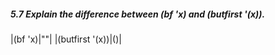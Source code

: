 ##### 5.7  Explain the difference between (bf 'x) and (butfirst '(x)).
|(bf 'x)|""|
|(butfirst '(x))|()|
